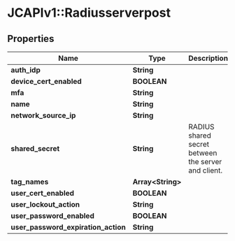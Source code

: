 # JCAPIv1::Radiusserverpost

## Properties
Name | Type | Description | Notes
------------ | ------------- | ------------- | -------------
**auth_idp** | **String** |  | [optional] 
**device_cert_enabled** | **BOOLEAN** |  | [optional] 
**mfa** | **String** |  | [optional] 
**name** | **String** |  | 
**network_source_ip** | **String** |  | 
**shared_secret** | **String** | RADIUS shared secret between the server and client. | 
**tag_names** | **Array&lt;String&gt;** |  | [optional] 
**user_cert_enabled** | **BOOLEAN** |  | [optional] 
**user_lockout_action** | **String** |  | [optional] 
**user_password_enabled** | **BOOLEAN** |  | [optional] 
**user_password_expiration_action** | **String** |  | [optional] 

